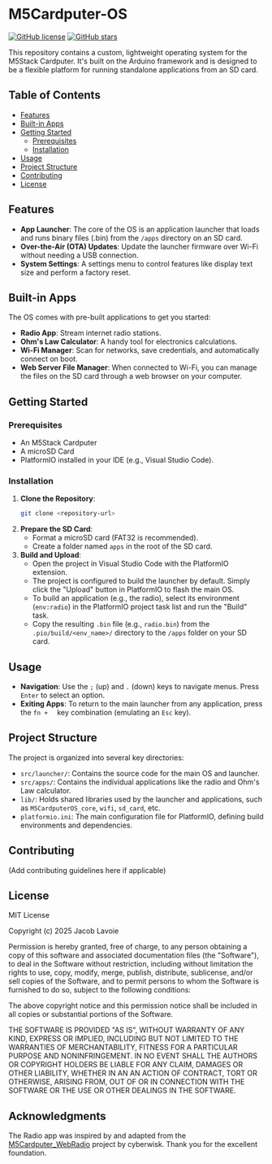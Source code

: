 # M5Cardputer-OS

[![GitHub license](https://img.shields.io/github/license/jacobllavoie/M5Cardputer-OS.svg)](https://github.com/jacobllavoie/M5Cardputer-OS/blob/main/LICENSE)
[![GitHub stars](https://img.shields.io/github/stars/jacobllavoie/M5Cardputer-OS.svg?style=social)](https://github.com/jacobllavoie/M5Cardputer-OS)

This repository contains a custom, lightweight operating system for the M5Stack Cardputer. It's built on the Arduino framework and is designed to be a flexible platform for running standalone applications from an SD card.

## Table of Contents
- [Features](#features)
- [Built-in Apps](#built-in-apps)
- [Getting Started](#getting-started)
  - [Prerequisites](#prerequisites)
  - [Installation](#installation)
- [Usage](#usage)
- [Project Structure](#project-structure)
- [Contributing](#contributing)
- [License](#license)

## Features
- **App Launcher**: The core of the OS is an application launcher that loads and runs binary files (.bin) from the `/apps` directory on an SD card.
- **Over-the-Air (OTA) Updates**: Update the launcher firmware over Wi-Fi without needing a USB connection.
- **System Settings**: A settings menu to control features like display text size and perform a factory reset.

## Built-in Apps
The OS comes with pre-built applications to get you started:
- **Radio App**: Stream internet radio stations.
- **Ohm's Law Calculator**: A handy tool for electronics calculations.
- **Wi-Fi Manager**: Scan for networks, save credentials, and automatically connect on boot.
- **Web Server File Manager**: When connected to Wi-Fi, you can manage the files on the SD card through a web browser on your computer.

## Getting Started

### Prerequisites
- An M5Stack Cardputer
- A microSD Card
- PlatformIO installed in your IDE (e.g., Visual Studio Code).

### Installation
1.  **Clone the Repository**:
    ```bash
    git clone <repository-url>
    ```
2.  **Prepare the SD Card**:
    - Format a microSD card (FAT32 is recommended).
    - Create a folder named `apps` in the root of the SD card.
3.  **Build and Upload**:
    - Open the project in Visual Studio Code with the PlatformIO extension.
    - The project is configured to build the launcher by default. Simply click the "Upload" button in PlatformIO to flash the main OS.
    - To build an application (e.g., the radio), select its environment (`env:radio`) in the PlatformIO project task list and run the "Build" task.
    - Copy the resulting `.bin` file (e.g., `radio.bin`) from the `.pio/build/<env_name>/` directory to the `/apps` folder on your SD card.

## Usage
- **Navigation**: Use the `;` (up) and `.` (down) keys to navigate menus. Press `Enter` to select an option.
- **Exiting Apps**: To return to the main launcher from any application, press the `fn + 
` key combination (emulating an `Esc` key).

## Project Structure
The project is organized into several key directories:
- `src/launcher/`: Contains the source code for the main OS and launcher.
- `src/apps/`: Contains the individual applications like the radio and Ohm's Law calculator.
- `lib/`: Holds shared libraries used by the launcher and applications, such as `M5CardputerOS_core`, `wifi`, `sd_card`, etc.
- `platformio.ini`: The main configuration file for PlatformIO, defining build environments and dependencies.

## Contributing
(Add contributing guidelines here if applicable)

## License
MIT License

Copyright (c) 2025 Jacob Lavoie

Permission is hereby granted, free of charge, to any person obtaining a copy
of this software and associated documentation files (the "Software"), to deal
in the Software without restriction, including without limitation the rights
to use, copy, modify, merge, publish, distribute, sublicense, and/or sell
copies of the Software, and to permit persons to whom the Software is
furnished to do so, subject to the following conditions:

The above copyright notice and this permission notice shall be included in all
copies or substantial portions of the Software.

THE SOFTWARE IS PROVIDED "AS IS", WITHOUT WARRANTY OF ANY KIND, EXPRESS OR
IMPLIED, INCLUDING BUT NOT LIMITED TO THE WARRANTIES OF MERCHANTABILITY,
FITNESS FOR A PARTICULAR PURPOSE AND NONINFRINGEMENT. IN NO EVENT SHALL THE
AUTHORS OR COPYRIGHT HOLDERS BE LIABLE FOR ANY CLAIM, DAMAGES OR OTHER
LIABILITY, WHETHER IN AN AN ACTION OF CONTRACT, TORT OR OTHERWISE, ARISING FROM,
OUT OF OR IN CONNECTION WITH THE SOFTWARE OR THE USE OR OTHER DEALINGS IN THE
SOFTWARE.

## Acknowledgments

The Radio app was inspired by and adapted from the [M5Cardputer_WebRadio](https://github.com/cyberwisk/m5cardputer_webradio) project by cyberwisk. Thank you for the excellent foundation.